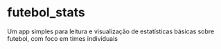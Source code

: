 # futebol_stats
Um app simples para leitura e visualização de estatísticas básicas sobre futebol, com foco em  times individuais
